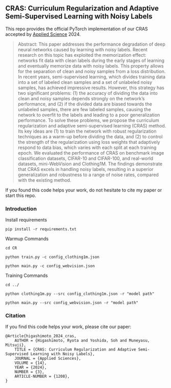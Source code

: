 ## CRAS: Curriculum Regularization and Adaptive Semi-Supervised Learning with Noisy Labels

This repo provides the official PyTorch implementation of our CRAS accepted by [Applied Science](https://www.mdpi.com/2076-3417/14/3/1208) 2024.

> Abstract: This paper addresses the performance degradation of deep neural networks caused by learning with noisy labels.
Recent research on this topic has exploited the memorization effect: networks fit data with clean labels during the early stages of learning and eventually memorize data with noisy labels. This property allows for the separation of clean and noisy samples from a loss distribution. In recent years, semi-supervised learning, which divides training data into a set of labeled clean samples and a set of unlabeled noisy samples, has achieved impressive results. However, this strategy has two significant problems: (1) the accuracy of dividing the data into clean and noisy samples depends strongly on the network’s performance, and (2) if the divided data are biased towards the unlabeled samples, there are few labeled samples, causing the network to overfit to the labels and leading to a poor generalization performance. To solve these problems, we propose the curriculum regularization and adaptive semi-supervised learning (CRAS) method. Its key ideas are (1) to train the network with robust regularization techniques as a warm-up before dividing the data, and (2) to control the strength of the regularization using loss weights that adaptively respond to data bias, which varies with each split at each training epoch. We evaluated the performance of CRAS on benchmark image classification datasets, CIFAR-10 and CIFAR-100, and real-world datasets, mini-WebVision and Clothing1M. The findings demonstrate that CRAS excels in handling noisy labels, resulting in a superior generalization and robustness to a range of noise rates, compared with the existing method.

If you found this code helps your work, do not hesitate to cite my paper or start this repo.

### Introduction
Install requirements
```
pip install -r requirements.txt
```

Warmup Commands
```
cd CR
```

```
python train.py -c config_clothing1m.json
```
```
python main.py -c config_webvision.json
```

Training Commands
```
cd ../
```

```
python clothing1m.py --src config_clothing1m.json -r "model path"
```
```
python main.py --src config_webvision.json -r "model path"
```

### Citation
If you find this code helps your work, please cite our paper:
```
@Article{higashimoto_2024_cras,
    AUTHOR = {Higashimoto, Ryota and Yoshida, Soh and Muneyasu, Mitsuji},
    TITLE = {CRAS: Curriculum Regularization and Adaptive Semi-Supervised Learning with Noisy Labels},
    JOURNAL = {Applied Sciences},
    VOLUME = {14},
    YEAR = {2024},
    NUMBER = {3},
    ARTICLE-NUMBER = {1208},
}

```